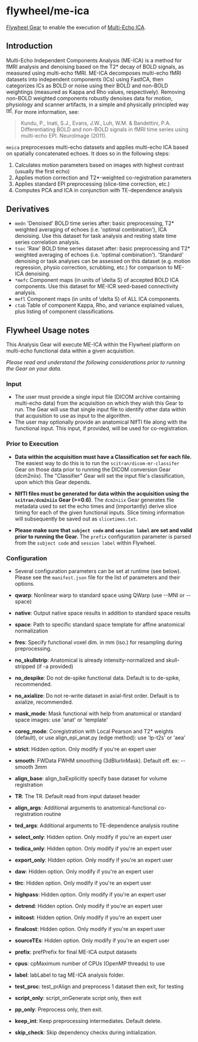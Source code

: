 # flywheel/me-ica
[Flywheel Gear](https://github.com/flywheel-io/gears/tree/master/spec) to enable the execution of [Multi-Echo ICA](https://me-ica.readthedocs.io/en/latest/).

## Introduction
Multi-Echo Independent Components Analysis (ME-ICA) is a method for fMRI analysis and denoising based on the T2* decay of BOLD signals, as measured using multi-echo fMRI. ME-ICA decomposes multi-echo fMRI datasets into independent components (ICs) using FastICA, then categorizes ICs as BOLD or noise using their BOLD and non-BOLD weightings (measured as Kappa and Rho values, respectively). Removing non-BOLD weighted components robustly denoises data for motion, physiology and scanner artifacts, in a simple and physically principled way <sup>[ref](https://github.com/ME-ICA/me-ica/blob/master/README.meica)</sup>. For more information, see:

  > Kundu, P., Inati, S.J., Evans, J.W., Luh, W.M. & Bandettini, P.A. Differentiating BOLD and non-BOLD signals in fMRI time series using multi-echo EPI. NeuroImage (2011).


``meica`` preprocesses multi-echo datasets and applies multi-echo ICA based on spatially concatenated echoes. It does so in the following steps:

1. Calculates motion parameters based on images with highest contrast (usually the first echo)
2. Applies motion correction and T2*-weighted co-registration parameters
3. Applies standard EPI preprocessing (slice-time correction, etc.)
4. Computes PCA and ICA in conjunction with TE-dependence analysis

##  Derivatives
  * ``medn``
      'Denoised' BOLD time series after: basic preprocessing,
      T2* weighted averaging of echoes (i.e. 'optimal combination'),
      ICA denoising.
      Use this dataset for task analysis and resting state time series correlation analysis.
  * ``tsoc``
      'Raw' BOLD time series dataset after: basic preprocessing
      and T2* weighted averaging of echoes (i.e. 'optimal combination').
      'Standard' denoising or task analyses can be assessed on this dataset
      (e.g. motion regression, physio correction, scrubbing, etc.)
      for comparison to ME-ICA denoising.
  * ``*mefc``
      Component maps (in units of \delta S) of accepted BOLD ICA components.
      Use this dataset for ME-ICR seed-based connectivity analysis.
  * ``mefl``
      Component maps (in units of \delta S) of ALL ICA components.
  * ``ctab``
      Table of component Kappa, Rho, and variance explained values, plus listing of component classifications.


## Flywheel Usage notes
This Analysis Gear will execute ME-ICA within the Flywheel platform on multi-echo functional data within a given acquisition.

*Please read and understand the following considerations prior to running the Gear on your data.*

### Input
* The user must provide a single input file (DICOM archive containing multi-echo data) from the acquisition on which they wish this Gear to run. The Gear will use that single input file to identify other data within that acquisition to use as input to the algorithm.
* The user may optionally provide an anatomical NIfTI file along with the functional input. This input, if provided, will be used for co-registration.

### Prior to Execution
* **Data within the acquisition must have a Classification set for each file.** The easiest way to do this is to run the `scitran/dicom-mr-classifer` Gear on those data prior to running the DICOM conversion Gear (dcm2niix). The "Classifier" Gear will set the input file's classification, upon which this Gear depends.

* **NIfTI files must be generated for data within the acquisition using the `scitran/dcm2niix` Gear (>=0.6)**. The `dcm2niix` Gear generates file metadata used to set the echo times and (importantly) derive slice timing for each of the given functional inputs. Slice timing information will subsequently be saved out as `slicetimes.txt`.

* **Please make sure that `subject code` and `session label` are set and valid prior to running the Gear.** The `prefix` configuration parameter is parsed from the `subject code` and  `session label` within Flywheel.

### Configuration
* Several configuration parameters can be set at runtime (see below). Please see the `manifest.json` file for the list of parameters and their options.

* **qwarp**: Nonlinear warp to standard space using QWarp (use --MNI or --space)
* **native**: Output native space results in addition to standard space results
* **space**: Path to specific standard space template for affine anatomical normalization
* **fres**: Specify functional voxel dim. in mm (iso.) for resampling during preprocessing.
* **no_skullstrip**: Anatomical is already intensity-normalized and skull-stripped (if -a provided)
* **no_despike**: Do not de-spike functional data. Default is to de-spike, recommended.
* **no_axialize**: Do not re-write dataset in axial-first order. Default is to axialize, recommended.
* **mask_mode**: Mask functional with help from anatomical or standard space images: use 'anat' or 'template'
* **coreg_mode**: Coregistration with Local Pearson and T2* weights (default), or use align_epi_anat.py (edge method): use 'lp-t2s' or 'aea'
* **strict**: Hidden option.  Only modify if you're an expert user
* **smooth**: FWData FWHM smoothing (3dBlurInMask). Default off. ex: --smooth 3mm
* **align_base**: align_baExplicitly specify base dataset for volume registration
* **TR**: The TR. Default read from input dataset header
* **align_args**: Additional arguments to anatomical-functional co-registration routine
* **ted_args**: Additional arguments to TE-dependence analysis routine  
  
  
* **select_only**: Hidden option.  Only modify if you're an expert user
* **tedica_only**: Hidden option.  Only modify if you're an expert user
* **export_only**: Hidden option.  Only modify if you're an expert user
* **daw**: Hidden option.  Only modify if you're an expert user
* **tlrc**: Hidden option.  Only modify if you're an expert user
* **highpass**: Hidden option.  Only modify if you're an expert user
* **detrend**: Hidden option.  Only modify if you're an expert user
* **initcost**: Hidden option.  Only modify if you're an expert user
* **finalcost**: Hidden option.  Only modify if you're an expert user
* **sourceTEs**: Hidden option.  Only modify if you're an expert user  
    
    
* **prefix**: prefPrefix for final ME-ICA output datasets
* **cpus**: cpMaximum number of CPUs (OpenMP threads) to use
* **label**: labLabel to tag ME-ICA analysis folder.
* **test_proc**: test_prAlign and preprocess 1 dataset then exit, for testing
* **script_only**: script_onGenerate script only, then exit
* **pp_only**: Preprocess only, then exit.
* **keep_int**: Keep preprocessing intermediates. Default delete.
* **skip_check**: Skip dependency checks during initialization.
